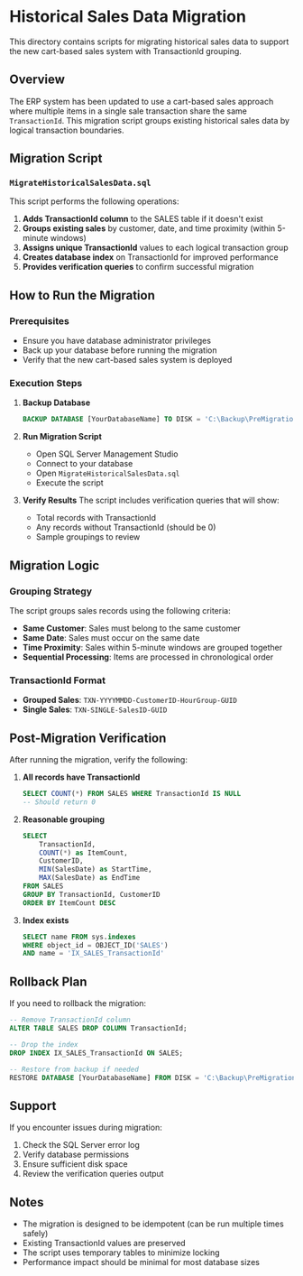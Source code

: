 # Historical Sales Data Migration

This directory contains scripts for migrating historical sales data to support the new cart-based sales system with TransactionId grouping.

## Overview

The ERP system has been updated to use a cart-based sales approach where multiple items in a single sale transaction share the same `TransactionId`. This migration script groups existing historical sales data by logical transaction boundaries.

## Migration Script

### `MigrateHistoricalSalesData.sql`

This script performs the following operations:

1. **Adds TransactionId column** to the SALES table if it doesn't exist
2. **Groups existing sales** by customer, date, and time proximity (within 5-minute windows)
3. **Assigns unique TransactionId** values to each logical transaction group
4. **Creates database index** on TransactionId for improved performance
5. **Provides verification queries** to confirm successful migration

## How to Run the Migration

### Prerequisites
- Ensure you have database administrator privileges
- Back up your database before running the migration
- Verify that the new cart-based sales system is deployed

### Execution Steps

1. **Backup Database**
   ```sql
   BACKUP DATABASE [YourDatabaseName] TO DISK = 'C:\Backup\PreMigration_Backup.bak'
   ```

2. **Run Migration Script**
   - Open SQL Server Management Studio
   - Connect to your database
   - Open `MigrateHistoricalSalesData.sql`
   - Execute the script

3. **Verify Results**
   The script includes verification queries that will show:
   - Total records with TransactionId
   - Any records without TransactionId (should be 0)
   - Sample groupings to review

## Migration Logic

### Grouping Strategy
The script groups sales records using the following criteria:
- **Same Customer**: Sales must belong to the same customer
- **Same Date**: Sales must occur on the same date
- **Time Proximity**: Sales within 5-minute windows are grouped together
- **Sequential Processing**: Items are processed in chronological order

### TransactionId Format
- **Grouped Sales**: `TXN-YYYYMMDD-CustomerID-HourGroup-GUID`
- **Single Sales**: `TXN-SINGLE-SalesID-GUID`

## Post-Migration Verification

After running the migration, verify the following:

1. **All records have TransactionId**
   ```sql
   SELECT COUNT(*) FROM SALES WHERE TransactionId IS NULL
   -- Should return 0
   ```

2. **Reasonable grouping**
   ```sql
   SELECT 
       TransactionId,
       COUNT(*) as ItemCount,
       CustomerID,
       MIN(SalesDate) as StartTime,
       MAX(SalesDate) as EndTime
   FROM SALES
   GROUP BY TransactionId, CustomerID
   ORDER BY ItemCount DESC
   ```

3. **Index exists**
   ```sql
   SELECT name FROM sys.indexes 
   WHERE object_id = OBJECT_ID('SALES') 
   AND name = 'IX_SALES_TransactionId'
   ```

## Rollback Plan

If you need to rollback the migration:

```sql
-- Remove TransactionId column
ALTER TABLE SALES DROP COLUMN TransactionId;

-- Drop the index
DROP INDEX IX_SALES_TransactionId ON SALES;

-- Restore from backup if needed
RESTORE DATABASE [YourDatabaseName] FROM DISK = 'C:\Backup\PreMigration_Backup.bak'
```

## Support

If you encounter issues during migration:
1. Check the SQL Server error log
2. Verify database permissions
3. Ensure sufficient disk space
4. Review the verification queries output

## Notes

- The migration is designed to be idempotent (can be run multiple times safely)
- Existing TransactionId values are preserved
- The script uses temporary tables to minimize locking
- Performance impact should be minimal for most database sizes